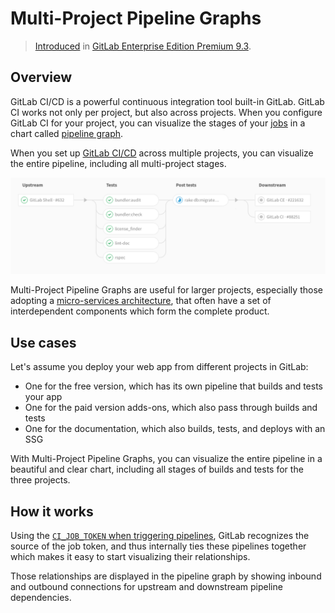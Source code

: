 # Multi-Project Pipeline Graphs

> [Introduced](https://gitlab.com/gitlab-org/gitlab-ee/issues/2121) in
[GitLab Enterprise Edition Premium 9.3](https://about.gitlab.com/2017/06/22/gitlab-9-3-released/#multi-project-pipeline-graphs).

## Overview

GitLab CI/CD is a powerful continuous integration tool built-in GitLab.
GitLab CI works not only per project, but also across projects. When you
configure GitLab CI for your project, you can visualize the stages
of your [jobs](pipelines.md#jobs) in a chart called [pipeline graph](pipelines.md#pipeline-graphs).

When you set up [GitLab CI/CD](README.md) across multiple projects, you can visualize
the entire pipeline, including all multi-project stages.

![Multi-project pipeline graph](img/multi-project_pipeline_graph.png)

Multi-Project Pipeline Graphs are useful for larger projects, especially those
adopting a [micro-services architecture](https://about.gitlab.com/2016/08/16/trends-in-version-control-land-microservices/),
that often have a set of interdependent components which form the complete product.

## Use cases

Let's assume you deploy your web app from different projects in GitLab:

- One for the free version, which has its own pipeline that builds and tests your app
- One for the paid version adds-ons, which also pass through builds and tests
- One for the documentation, which also builds, tests, and deploys with an SSG

With Multi-Project Pipeline Graphs, you can visualize the entire pipeline in a
beautiful and clear chart, including all stages of builds and tests for the three projects.

## How it works

Using the [`CI_JOB_TOKEN` when triggering pipelines](triggers/README.md#ci-job-token), GitLab
recognizes the source of the job token, and thus internally ties these pipelines
together which makes it easy to start visualizing their relationships.

Those relationships are displayed in the pipeline graph by showing inbound and
outbound connections for upstream and downstream pipeline dependencies.
